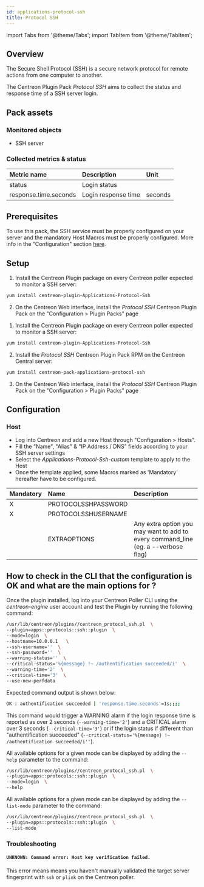 ```yaml
---
id: applications-protocol-ssh
title: Protocol SSH
---
```

import Tabs from '@theme/Tabs';
import TabItem from '@theme/TabItem';


## Overview

The Secure Shell Protocol (SSH) is a secure network protocol for remote actions
from one computer to another.

The Centreon Plugin Pack *Protocol SSH* aims to collect the status and response
time of a SSH server login.

## Pack assets

### Monitored objects

* SSH server

### Collected metrics & status

<Tabs groupId="operating-systems">
<TabItem value="SshLogin" label="SshLogin">

| Metric name           | Description         | Unit    |
| :-------------------- | :------------------ | :------ |
| status                | Login status        |         |
| response.time.seconds | Login response time | seconds |


</TabItem>
</Tabs>

## Prerequisites

To use this pack, the SSH service must be properly configured on your server and
the mandatory Host Macros must be properly configured. More info in the
"Configuration" section [here](###Host).

## Setup

<Tabs groupId="licence-systems">
<TabItem value="online" label="Online License">

1. Install the Centreon Plugin package on every Centreon poller expected to monitor a SSH server:

```bash
yum install centreon-plugin-Applications-Protocol-Ssh
```

2. On the Centreon Web interface, install the *Protocol SSH* Centreon Plugin Pack on the "Configuration > Plugin Packs" page

</TabItem>
<TabItem value="offline" label="Offline License">

1. Install the Centreon Plugin package on every Centreon poller expected to monitor a SSH server:

```bash
yum install centreon-plugin-Applications-Protocol-Ssh
```

2. Install the *Protocol SSH* Centreon Plugin Pack RPM on the Centreon Central server:

```bash
yum install centreon-pack-applications-protocol-ssh
```

3. On the Centreon Web interface, install the *Protocol SSH* Centreon Plugin Pack on the "Configuration > Plugin Packs" page

</TabItem>
</Tabs>

## Configuration

### Host

* Log into Centreon and add a new Host through "Configuration > Hosts".
* Fill the "Name", "Alias" & "IP Address / DNS" fields according to your SSH server settings
* Select the *Applications-Protocol-Ssh-custom* template to apply to the Host
* Once the template applied, some Macros marked as 'Mandatory' hereafter have to be configured.

| Mandatory | Name                | Description                                                                        |
| :-------- | :------------------ | :--------------------------------------------------------------------------------- |
| X         | PROTOCOLSSHPASSWORD |                                                                                    |
| X         | PROTOCOLSSHUSERNAME |                                                                                    |
|           | EXTRAOPTIONS        | Any extra option you may want to add to every command\_line (eg. a --verbose flag) |

## How to check in the CLI that the configuration is OK and what are the main options for ?

Once the plugin installed, log into your Centreon Poller CLI using the
*centreon-engine* user account and test the Plugin by running the following
command:

```bash
/usr/lib/centreon/plugins//centreon_protocol_ssh.pl  \
--plugin=apps::protocols::ssh::plugin  \
--mode=login  \
--hostname=10.0.0.1   \
--ssh-username=''  \
--ssh-password=''  \
--warning-status=''  \
--critical-status='%{message} !~ /authentification succeeded/i'  \
--warning-time='2'  \
--critical-time='3'  \
--use-new-perfdata
```

Expected command output is shown below:

```bash
OK : authentification succeeded | 'response.time.seconds'=1s;;;;
```

This command would trigger a WARNING alarm if the login response time is
reported as over 2 seconds (```--warning-time='2'```) and a CRITICAL alarm
over 3 seconds (```--critical-time='3'```) or if the login status if different
than "authentification succeeded"
(```--critical-status='%{message} !~ /authentification succeeded/i''```).

All available options for a given mode can be displayed by adding the
```--help``` parameter to the command:

```bash
/usr/lib/centreon/plugins//centreon_protocol_ssh.pl  \
--plugin=apps::protocols::ssh::plugin  \
--mode=login  \
--help
```

All available options for a given mode can be displayed by adding the
```--list-mode``` parameter to the command:

```bash
/usr/lib/centreon/plugins//centreon_protocol_ssh.pl  \
--plugin=apps::protocols::ssh::plugin  \
--list-mode
```

### Troubleshooting

#### ```UNKNOWN: Command error: Host key verification failed.```

This error means means you haven't manually validated the target server
fingerprint with ```ssh``` or ```plink``` on the Centreon poller.